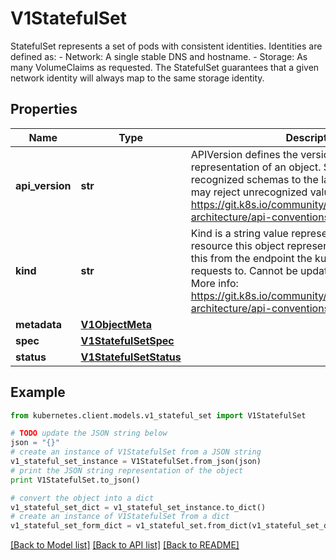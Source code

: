 # V1StatefulSet

StatefulSet represents a set of pods with consistent identities. Identities are defined as:   - Network: A single stable DNS and hostname.   - Storage: As many VolumeClaims as requested.  The StatefulSet guarantees that a given network identity will always map to the same storage identity.

## Properties
Name | Type | Description | Notes
------------ | ------------- | ------------- | -------------
**api_version** | **str** | APIVersion defines the versioned schema of this representation of an object. Servers should convert recognized schemas to the latest internal value, and may reject unrecognized values. More info: https://git.k8s.io/community/contributors/devel/sig-architecture/api-conventions.md#resources | [optional] 
**kind** | **str** | Kind is a string value representing the REST resource this object represents. Servers may infer this from the endpoint the kubernetes.client submits requests to. Cannot be updated. In CamelCase. More info: https://git.k8s.io/community/contributors/devel/sig-architecture/api-conventions.md#types-kinds | [optional] 
**metadata** | [**V1ObjectMeta**](V1ObjectMeta.md) |  | [optional] 
**spec** | [**V1StatefulSetSpec**](V1StatefulSetSpec.md) |  | [optional] 
**status** | [**V1StatefulSetStatus**](V1StatefulSetStatus.md) |  | [optional] 

## Example

```python
from kubernetes.client.models.v1_stateful_set import V1StatefulSet

# TODO update the JSON string below
json = "{}"
# create an instance of V1StatefulSet from a JSON string
v1_stateful_set_instance = V1StatefulSet.from_json(json)
# print the JSON string representation of the object
print V1StatefulSet.to_json()

# convert the object into a dict
v1_stateful_set_dict = v1_stateful_set_instance.to_dict()
# create an instance of V1StatefulSet from a dict
v1_stateful_set_form_dict = v1_stateful_set.from_dict(v1_stateful_set_dict)
```
[[Back to Model list]](../README.md#documentation-for-models) [[Back to API list]](../README.md#documentation-for-api-endpoints) [[Back to README]](../README.md)


